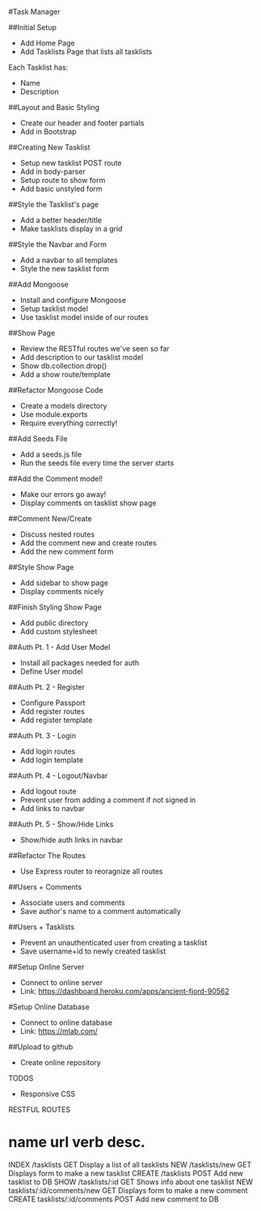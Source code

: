 #Task Manager

##Initial Setup
* Add Home Page
* Add Tasklists Page that lists all tasklists

Each Tasklist has:
   * Name
   * Description

##Layout and Basic Styling
* Create our header and footer partials
* Add in Bootstrap

##Creating New Tasklist
* Setup new tasklist POST route
* Add in body-parser
* Setup route to show form
* Add basic unstyled form

##Style the Tasklist's page
* Add a better header/title
* Make tasklists display in a grid

##Style the Navbar and Form
* Add a navbar to all templates
* Style the new tasklist form

##Add Mongoose
* Install and configure Mongoose
* Setup tasklist model
* Use tasklist model inside of our routes

##Show Page
* Review the RESTful routes we've seen so far
* Add description to our tasklist model
* Show db.collection.drop()
* Add a show route/template

##Refactor Mongoose Code
* Create a models directory
* Use module.exports
* Require everything correctly!

##Add Seeds File
* Add a seeds.js file
* Run the seeds file every time the server starts

##Add the Comment model!
* Make our errors go away!
* Display comments on tasklist show page

##Comment New/Create
* Discuss nested routes
* Add the comment new and create routes
* Add the new comment form

##Style Show Page
* Add sidebar to show page
* Display comments nicely

##Finish Styling Show Page
* Add public directory
* Add custom stylesheet

##Auth Pt. 1 - Add User Model
* Install all packages needed for auth
* Define User model 

##Auth Pt. 2 - Register
* Configure Passport
* Add register routes
* Add register template

##Auth Pt. 3 - Login
* Add login routes
* Add login template

##Auth Pt. 4 - Logout/Navbar
* Add logout route
* Prevent user from adding a comment if not signed in
* Add links to navbar

##Auth Pt. 5 - Show/Hide Links
* Show/hide auth links in navbar 

##Refactor The Routes
* Use Express router to reoragnize all routes

##Users + Comments
* Associate users and comments
* Save author's name to a comment automatically

##Users + Tasklists
* Prevent an unauthenticated user from creating a tasklist
* Save username+id to newly created tasklist

##Setup Online Server
* Connect to online server
* Link: https://dashboard.heroku.com/apps/ancient-fjord-90562

#Setup Online Database
* Connect to online database
* Link: https://mlab.com/

##Upload to github
* Create online repository

TODOS
* Responsive CSS




RESTFUL ROUTES

name        url                             verb    desc.
===================================================================================================
INDEX       /tasklists                      GET   Display a list of all tasklists
NEW         /tasklists/new                  GET   Displays form to make a new tasklist
CREATE      /tasklists                      POST  Add new tasklist to DB
SHOW        /tasklists/:id                  GET   Shows info about one tasklist
NEW         tasklists/:id/comments/new      GET   Displays form to make a new comment
CREATE      tasklists/:id/comments          POST  Add new comment to DB